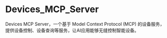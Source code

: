 # Devices_MCP_Server
Devices MCP Server，一个基于 Model Context Protocol (MCP) 的设备服务，提供设备控制、设备查询等服务，让AI应用能够无缝控制智能设备。
